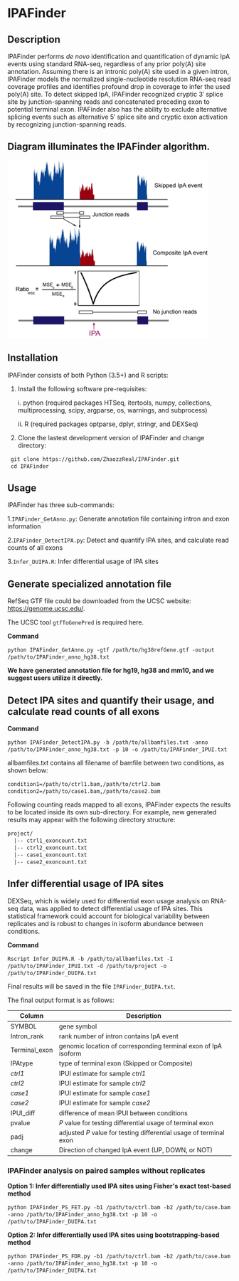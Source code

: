 # IPAFinder



## Description

IPAFinder performs *de novo* identification and quantification of dynamic IpA events using standard RNA-seq, regardless of any prior poly(A) site annotation. Assuming there is an intronic poly(A) site used in a given intron, IPAFinder models the normalized single-nucleotide resolution RNA-seq read coverage profiles and identifies profound drop in coverage to infer the used poly(A) site. To detect skipped IpA, IPAFinder recognized cryptic 3′ splice site by junction-spanning reads and concatenated preceding exon to potential terminal exon. IPAFinder also has the ability to exclude alternative splicing events such as alternative 5′ splice site and cryptic exon activation by recognizing junction-spanning reads.



##  Diagram illuminates the IPAFinder algorithm. 

<img src="https://github.com/ZhaozzReal/IPAFinder/blob/master/Diagram.jpg" width="450" height="400"/>

## Installation

IPAFinder consists of both Python (3.5+) and R scripts:

1. Install the following software pre-requisites:

   i. python (required packages HTSeq, itertools, numpy, collections, multiprocessing, scipy, argparse, os, warnings, and subprocess)

   ii. R (required packages optparse, dplyr, stringr, and DEXSeq)

2. Clone the lastest development version of IPAFinder and change directory:

 ```
  git clone https://github.com/ZhaozzReal/IPAFinder.git
  cd IPAFinder
 ```



## Usage 

IPAFinder has three sub-commands:

1.```IPAFinder_GetAnno.py```: Generate annotation file containing intron and exon information

2.```IPAFinder_DetectIPA.py```: Detect and quantify IPA sites, and calculate read counts of all exons

3.```Infer_DUIPA.R```: Infer differential usage of IPA sites



## Generate specialized annotation file

RefSeq GTF file could be downloaded from the UCSC website: https://genome.ucsc.edu/.

The UCSC tool ```gtfToGenePred``` is required here.

**Command**

```
python IPAFinder_GetAnno.py -gtf /path/to/hg38refGene.gtf -output /path/to/IPAFinder_anno_hg38.txt
```

**We have generated annotation file for hg19, hg38 and mm10, and we suggest users utilize it directly.**



## Detect IPA sites and quantify their usage, and calculate read counts of all exons

**Command** 

```
python IPAFinder_DetectIPA.py -b /path/to/allbamfiles.txt -anno /path/to/IPAFinder_anno_hg38.txt -p 10 -o /path/to/IPAFinder_IPUI.txt
```

allbamfiles.txt contains all filename of bamfile between two conditions, as shown below:

```
condition1=/path/to/ctrl1.bam,/path/to/ctrl2.bam 
condition2=/path/to/case1.bam,/path/to/case2.bam
```

Following counting reads mapped to all exons, IPAFinder expects the results to be located inside its own sub-directory. For example, new generated results may appear with the following directory structure:

```
project/
  |-- ctrl1_exoncount.txt
  |-- ctrl2_exoncount.txt
  |-- case1_exoncount.txt
  |-- case2_exoncount.txt
```



## Infer differential usage of IPA sites

DEXSeq, which is widely used for differential exon usage analysis on RNA-seq data, was applied to detect differential usage of IPA sites. This statistical framework could account for biological variability between replicates and is robust to changes in isoform abundance between conditions.

**Command**

```
Rscript Infer_DUIPA.R -b /path/to/allbamfiles.txt -I /path/to/IPAFinder_IPUI.txt -d /path/to/project -o /path/to/IPAFinder_DUIPA.txt
```

Final results will be saved in the file ```IPAFinder_DUIPA.txt```.

The final output format is as follows:

| Column        | Description                                                  |
| ------------- | ------------------------------------------------------------ |
| SYMBOL        | gene symbol                                                  |
| Intron_rank   | rank number of intron contains IpA event                     |
| Terminal_exon | genomic location of corresponding terminal exon of IpA isoform |
| IPAtype       | type of terminal exon (Skipped or Composite)                 |
| *ctrl1*       | IPUI estimate for sample *ctrl1*                             |
| *ctrl2*       | IPUI estimate for sample *ctrl2*                             |
| *case1*       | IPUI estimate for sample *case1*                             |
| *case2*       | IPUI estimate for sample *case2*                             |
| IPUI_diff     | difference of mean IPUI between conditions                   |
| pvalue        | *P* value for testing differential usage of terminal exon    |
| padj          | adjusted *P* value for testing differential usage of terminal exon |
| change        | Direction of changed IpA event (UP, DOWN, or NOT)            |









### IPAFinder analysis on paired samples without replicates 

**Option 1: Infer differentially used IPA sites using Fisher's exact test-based method**

 ```
 python IPAFinder_PS_FET.py -b1 /path/to/ctrl.bam -b2 /path/to/case.bam -anno /path/to/IPAFinder_anno_hg38.txt -p 10 -o /path/to/IPAFinder_DUIPA.txt
 ```



**Option 2: Infer differentially used IPA sites using bootstrapping-based method**

```
python IPAFinder_PS_FDR.py -b1 /path/to/ctrl.bam -b2 /path/to/case.bam -anno /path/to/IPAFinder_anno_hg38.txt -p 10 -o /path/to/IPAFinder_DUIPA.txt
```

